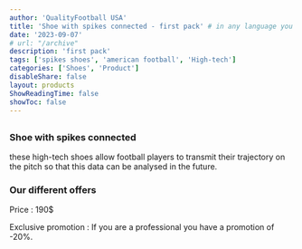 ```yaml
---
author: 'QualityFootball USA'
title: 'Shoe with spikes connected - first pack' # in any language you want
date: '2023-09-07'
# url: "/archive"
description: 'first pack'
tags: ['spikes shoes', 'american football', 'High-tech']
categories: ['Shoes', 'Product']
disableShare: false
layout: products
ShowReadingTime: false
showToc: false
---
```

##
### Shoe with spikes connected

these high-tech shoes allow football players to transmit their trajectory on the pitch so that this data can be analysed in the future.


### Our different offers

Price : 190$

Exclusive promotion : If you are a professional you have a promotion of -20%.
